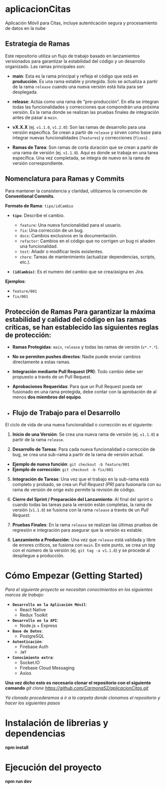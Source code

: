 # aplicacionCitas
Aplicación Móvil para Citas, incluye autenticación segura y procesamiento de datos en la nube

## Estrategia de Ramas

Este repositorio utiliza un flujo de trabajo basado en lanzamientos versionados para garantizar la estabilidad del código y un desarrollo organizado. Las ramas principales son:

-   **main**: Esta es la rama principal y refleja el código que está en **producción**. Es una rama estable y protegida. Solo se actualiza a partir de la rama `release` cuando una nueva versión está lista para ser desplegada.

-   **release**: Actúa como una rama de "pre-producción". En ella se integran todas las funcionalidades y correcciones que compondrán una próxima versión. Es la rama donde se realizan las pruebas finales de integración antes de pasar a `main`.

-   **vX.X.X** (ej. `v1.1.0`, `v1.2.0`): Son las ramas de desarrollo para una versión específica. Se crean a partir de `release` y sirven como base para integrar nuevas funcionalidades (`features`) y correcciones (`fixes`) .
 
-   **Ramas de Tarea**: Son ramas de corta duración que se crean a partir de una rama de versión (ej. `v1.1.0`). Aquí es donde se trabaja en una tarea específica. Una vez completada, se integra de nuevo en la rama de versión correspondiente.

## Nomenclatura para Ramas y Commits

Para mantener la consistencia y claridad, utilizamos la convención de **Conventional Commits**.

**Formato de Rama**: `tipo/idCambio`

-   **`tipo`**: Describe el cambio.
    -   `feature`: Una nueva funcionalidad para el usuario.
    -   `fix`: Una corrección de un bug.
    -   `docs`: Cambios exclusivos en la documentación.
    -   `refactor`: Cambios en el código que no corrigen un bug ni añaden una funcionalidad.
    -   `test`: Añadir o modificar tests existentes.
    -   `chore`: Tareas de mantenimiento (actualizar dependencias, scripts, etc.).

-   **`(idCambio)`**: Es el numero del cambio que se crea/asigna en Jira.

**Ejemplos**:
-   `feature/001`
-   `fix/001`


  ## Protección de Ramas Para garantizar la máxima estabilidad y calidad del código en las ramas críticas, se han establecido las siguientes reglas de protección:

-   **Ramas Protegidas**: `main`, `release` y todas las ramas de versión (`v*.*.*`).
-   **No se permiten pushes directos**: Nadie puede enviar cambios directamente a estas ramas.
-   **Integración mediante Pull Request (PR)**: Todo cambio debe ser propuesto a través de un Pull Request.
-   **Aprobaciones Requeridas**: Para que un Pull Request pueda ser fusionado en una rama protegida, debe contar con la aprobación de al menos **dos miembros del equipo**.

-   ## Flujo de Trabajo para el Desarrollo

El ciclo de vida de una nueva funcionalidad o corrección es el siguiente:

1.  **Inicio de una Versión**: Se crea una nueva rama de versión (ej. `v1.1.0`) a partir de la rama `release`.

2.  **Desarrollo de Tareas**: Para cada nueva funcionalidad o corrección de bug, se crea una sub-rama a partir de la rama de versión actual.
- **Ejemplo de nueva función**: `git checkout -b feature/001`
- **Ejemplo de corrección**: `git checkout -b fix/001`

5.  **Integración de Tareas**: Una vez que el trabajo en la sub-rama está completo y probado, se crea un *Pull Request (PR)* para fusionarla con su rama de versión de orige esto permite la revisión de código.

6.  **Cierre del Sprint / Preparación del Lanzamiento**: Al final del sprint o cuando todas las tareas para la versión están completas, la rama de versión (`v1.1.0`) se fusiona con la rama `release` a través de un *Pull Request*.

7.  **Pruebas Finales**: En la rama `release` se realizan las últimas pruebas de regresión e integración para asegurar que la versión es estable.

8.  **Lanzamiento a Producción**: Una vez que `release` está validada y libre de errores críticos, se fusiona con `main`. En este punto, se crea un *tag* con el número de la versión (ej. `git tag -a v1.1.0`) y se procede al despliegue a producción.

 # Cómo Empezar (Getting Started)
*Para el siguiente proyecto se necesitan conocimientos en los siguientes marcos de trabajo:*

-   **`Desarrollo en la Aplicación Móvil`**:
    -   React Native
    -   Redux Toolkit
-   **`Desarrollo en la API`**:
    -   Node.js + Express
-   **`Base de Datos`**:
    -   PostgreSQL
-   **`Autenticación`**:
    -   Firebase Auth
    -   `JWT`
-   **`Conocimiento extra`**:
    -   Socket.IO
    -   Firebase Cloud Messaging
    -   Axios


**Una vez dicho esto es necesario clonar el repositorio con el siguiente comando**
*git clone https://github.com/Carmona52/aplicacionCitas.git*

*Ya clonado procederemos a ir a la carpeta donde clonamos el repositorio y hacer los siguientes pasos*

# Instalación de librerias y dependencias
**npm install**

# Ejecución del proyecto
**npm run dev** 
